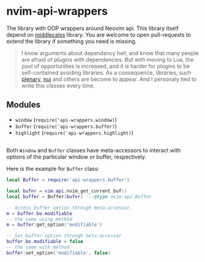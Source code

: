 # nvim-api-wrappers

The library with OOP wrappers around Neovim api.
This library itself depend on [middlecalss](https://github.com/anuvyklack/middleclass)
library. You are welcome to open pull-requests to extend the library if
something you need is missing.

> I know arguments about dependency hell, and know that many people are afraid
> of plugins with dependencies. But with moving to Lua, the pool of
> opportunities is increased, and it is harder for plugins to be self-contained
> avoiding libraries. As a consequence, libraries, such
> [plenary](https://github.com/nvim-lua/plenary.nvim),
> [nui](https://github.com/MunifTanjim/nui.nvim)
> and others are become to appear.
> And I personaly tied to write this classes every time.

## Modules

- `window` (`require('api-wrappers.window)`)
- `buffer` (`require('api-wrappers.buffer)`)
- `highlight` (`require('api-wrappers.highlight)`)

## 

Both `Window` and `Buffer` classes have meta-accessors to interact with options
of the particular window or buffer, respectively.

Here is the example for `Buffer` class:

```lua
local Buffer = require('api-wrappers.buffer')

local bufnr = vim.api.nvim_get_current_buf()
local buffer = Buffer(bufnr) ---@type nvim.api.Buffer

-- Access buffer option through meta-accessor.
m = buffer.bo.modifiable
-- the same using method
m = buffer:get_option('modifiable')

-- Set buffer option through meta-accessor
buffer.bo.modifiable = false
-- the same with method
buffer:set_option('modifiable', false)
```
